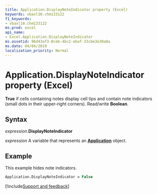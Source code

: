 ```yaml
---
title: Application.DisplayNoteIndicator property (Excel)
keywords: vbaxl10.chm133122
f1_keywords:
- vbaxl10.chm133122
ms.prod: excel
api_name:
- Excel.Application.DisplayNoteIndicator
ms.assetid: 96d43af3-0ceb-4bc2-ebaf-33cbe3e30a8a
ms.date: 04/04/2019
localization_priority: Normal
---
```



# Application.DisplayNoteIndicator property (Excel)

**True** if cells containing notes display cell tips and contain note indicators (small dots in their upper-right corners). Read/write **Boolean**.


## Syntax

_expression_.**DisplayNoteIndicator**

_expression_ A variable that represents an **[Application](Excel.Application(object).md)** object.


## Example

This example hides note indicators.


```vb
Application.DisplayNoteIndicator = False
```




[!include[Support and feedback](~/includes/feedback-boilerplate.md)]